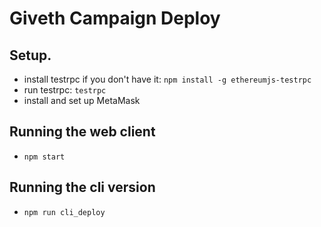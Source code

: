 # Giveth Campaign Deploy

## Setup.
- install testrpc if you don't have it: ```npm install -g ethereumjs-testrpc```
- run testrpc: ```testrpc```
- install and set up MetaMask

## Running the web client
- ```npm start```

## Running the cli version
- ```npm run cli_deploy```